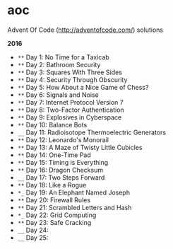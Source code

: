 # aoc
Advent Of Code (http://adventofcode.com/) solutions

**2016**

 - `**` Day 1: No Time for a Taxicab
 - `**` Day 2: Bathroom Security
 - `**` Day 3: Squares With Three Sides
 - `**` Day 4: Security Through Obscurity
 - `**` Day 5: How About a Nice Game of Chess?
 - `**` Day 6: Signals and Noise
 - `**` Day 7: Internet Protocol Version 7
 - `**` Day 8: Two-Factor Authentication
 - `**` Day 9: Explosives in Cyberspace
 - `**` Day 10: Balance Bots
 - `__` Day 11: Radioisotope Thermoelectric Generators
 - `**` Day 12: Leonardo's Monorail
 - `**` Day 13: A Maze of Twisty Little Cubicles
 - `**` Day 14: One-Time Pad 
 - `**` Day 15: Timing is Everything
 - `**` Day 16: Dragon Checksum
 - `__` Day 17: Two Steps Forward
 - `**` Day 18: Like a Rogue
 - `*_` Day 19: An Elephant Named Joseph
 - `**` Day 20: Firewall Rules
 - `**` Day 21: Scrambled Letters and Hash
 - `*_` Day 22: Grid Computing
 - `**` Day 23: Safe Cracking
 - `__` Day 24:
 - `__` Day 25:
